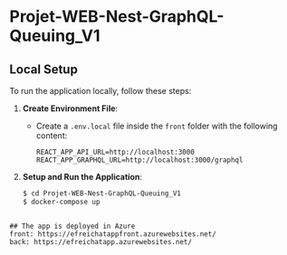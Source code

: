 # Projet-WEB-Nest-GraphQL-Queuing_V1

## Local Setup

To run the application locally, follow these steps:

1. **Create Environment File**:
   - Create a `.env.local` file inside the `front` folder with the following content:
     ```env
     REACT_APP_API_URL=http://localhost:3000
     REACT_APP_GRAPHQL_URL=http://localhost:3000/graphql
     ```

2. **Setup and Run the Application**:
   ```bash
   $ cd Projet-WEB-Nest-GraphQL-Queuing_V1
   $ docker-compose up


```

## The app is deployed in Azure
front: https://efreichatappfront.azurewebsites.net/
back: https://efreichatapp.azurewebsites.net/
